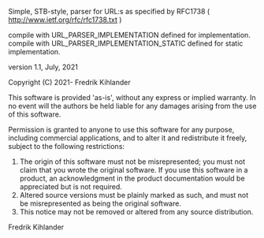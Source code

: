  Simple, STB-style, parser for URL:s as specified by RFC1738 ( http://www.ietf.org/rfc/rfc1738.txt )

 compile with URL_PARSER_IMPLEMENTATION defined for implementation.
 compile with URL_PARSER_IMPLEMENTATION_STATIC defined for static implementation.

 version 1.1, July, 2021

 Copyright (C) 2021- Fredrik Kihlander

 This software is provided 'as-is', without any express or implied
 warranty.  In no event will the authors be held liable for any damages
 arising from the use of this software.

 Permission is granted to anyone to use this software for any purpose,
 including commercial applications, and to alter it and redistribute it
 freely, subject to the following restrictions:

 1. The origin of this software must not be misrepresented; you must not
 claim that you wrote the original software. If you use this software
 in a product, an acknowledgment in the product documentation would be
 appreciated but is not required.
 2. Altered source versions must be plainly marked as such, and must not be
 misrepresented as being the original software.
 3. This notice may not be removed or altered from any source distribution.

 Fredrik Kihlander

